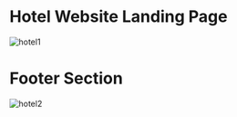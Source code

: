 # Hotel Website Landing Page 
![hotel1](https://user-images.githubusercontent.com/64474508/211859381-f3405a33-272a-41e3-aced-76f543101db4.png)
# Footer Section
![hotel2](https://user-images.githubusercontent.com/64474508/211859185-57f29693-84ec-4bdb-a04f-6be1e0763fe7.png)

